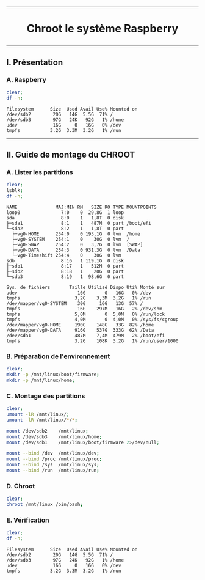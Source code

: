 -----------------------------------------------------------------------------------------------------------------------
# <p align='center'> Chroot le système Raspberry </p>

-----------------------------------------------------------------------------------------------------------------------
## I. Présentation
### A. Raspberry
```bash
clear;
df -h;
```
```
Filesystem      Size  Used Avail Use% Mounted on
/dev/sdb2        20G   14G  5.5G  71% /
/dev/sdb3        97G   24K   92G   1% /home
udev             16G     0   16G   0% /dev
tmpfs           3.2G  3.3M  3.2G   1% /run
```

-----------------------------------------------------------------------------------------------------------------------
## II. Guide de montage du CHROOT
### A. Lister les partitions
```bash
clear;
lsblk;
df -h;
```

```
NAME              MAJ:MIN RM   SIZE RO TYPE MOUNTPOINTS
loop0               7:0    0  29,8G  1 loop 
sda                 8:0    1   1,8T  0 disk 
├─sda1              8:1    1   487M  0 part /boot/efi
└─sda2              8:2    1   1,8T  0 part 
  ├─vg0-HOME      254:0    0 193,1G  0 lvm  /home
  ├─vg0-SYSTEM    254:1    0    30G  0 lvm  /
  ├─vg0-SWAP      254:2    0   3,7G  0 lvm  [SWAP]
  ├─vg0-DATA      254:3    0 931,3G  0 lvm  /Data
  └─vg0-Timeshift 254:4    0    30G  0 lvm  
sdb                 8:16   1 119,1G  0 disk 
├─sdb1              8:17   1   512M  0 part 
├─sdb2              8:18   1    20G  0 part 
└─sdb3              8:19   1  98,6G  0 part

Sys. de fichiers       Taille Utilisé Dispo Uti% Monté sur
udev                      16G       0   16G   0% /dev
tmpfs                    3,2G    3,3M  3,2G   1% /run
/dev/mapper/vg0-SYSTEM    30G     16G   13G  57% /
tmpfs                     16G    297M   16G   2% /dev/shm
tmpfs                    5,0M       0  5,0M   0% /run/lock
tmpfs                    4,0M       0  4,0M   0% /sys/fs/cgroup
/dev/mapper/vg0-HOME     190G    148G   33G  82% /home
/dev/mapper/vg0-DATA     916G    537G  333G  62% /Data
/dev/sda1                487M    7,4M  479M   2% /boot/efi
tmpfs                    3,2G    108K  3,2G   1% /run/user/1000
```

### B. Préparation de l'environnement
```bash
clear;
mkdir -p /mnt/linux/boot/firmware;
mkdir -p /mnt/linux/home;
```


### C. Montage des partitions
```bash
clear;
umount -lR /mnt/linux/;
umount -lR /mnt/linux/*/*;

mount /dev/sdb2    /mnt/linux;
mount /dev/sdb3    /mnt/linux/home;
mount /dev/sdb1    /mnt/linux/boot/firmware 2>/dev/null;

mount --bind /dev  /mnt/linux/dev;
mount --bind /proc /mnt/linux/proc;
mount --bind /sys  /mnt/linux/sys;
mount --bind /run  /mnt/linux/run;
```

### D. Chroot
```bash
clear;
chroot /mnt/linux /bin/bash;
```

### E. Vérification
```bash
clear;
df -h;
```

```
Filesystem      Size  Used Avail Use% Mounted on
/dev/sdb2        20G   14G  5.5G  71% /
/dev/sdb3        97G   24K   92G   1% /home
udev             16G     0   16G   0% /dev
tmpfs           3.2G  3.3M  3.2G   1% /run
```


